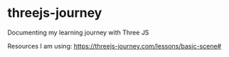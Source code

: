 # threejs-journey
Documenting my learning journey with Three JS

Resources I am using:
https://threejs-journey.com/lessons/basic-scene#
